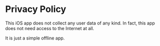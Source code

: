 # Privacy Policy

This iOS app does not collect any user data of any kind.  In fact, this app does not need access to the Internet at all.

It is just a simple offline app.
